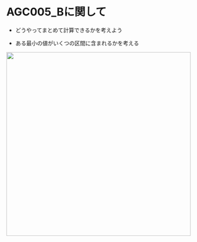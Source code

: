 # AGC005_Bに関して

- どうやってまとめて計算できるかを考えよう

- ある最小の値がいくつの区間に含まれるかを考える

<img src="http://drive.google.com/uc?export=view&id=1fW7Ui84BuVWyCn2XRgQrVlZynU29quBz" width="480px">